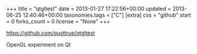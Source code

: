 +++
title = "qtgltest"
date = 2013-01-27 17:22:56+00:00
updated = 2013-06-25 12:40:46+00:00
taxonomies.tags = ["C"]
[extra]
css = "github"
start = 0
forks_count = 0
license = "None"
+++

<https://github.com/ousttrue/qtgltest>

OpenGL experiment on Qt

